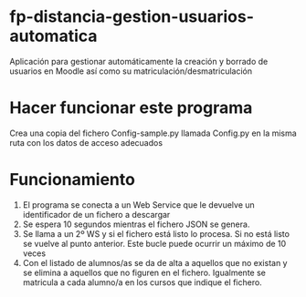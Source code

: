 # fp-distancia-gestion-usuarios-automatica
Aplicación para gestionar automáticamente la creación y borrado de usuarios en Moodle así como su matriculación/desmatriculación

# Hacer funcionar este programa
Crea una copia del fichero Config-sample.py llamada Config.py en la misma ruta con los datos de acceso adecuados

# Funcionamiento
1. El programa se conecta a un Web Service que le devuelve un identificador de un fichero a descargar
2. Se espera 10 segundos mientras el fichero JSON se genera.
3. Se llama a un 2º WS y si el fichero está listo lo procesa. Si no está listo se vuelve al punto anterior. Este bucle puede ocurrir un máximo de 10 veces
4. Con el listado de alumnos/as se da de alta a aquellos que no existan y se elimina a aquellos que no figuren en el fichero. Igualmente se matricula a cada alumno/a en los cursos que indique el fichero.